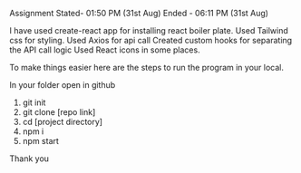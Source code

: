 Assignment Stated- 01:50 PM (31st Aug) 
Ended - 06:11 PM (31st Aug)

I have used create-react app for installing react boiler plate.
Used Tailwind css for styling.
Used Axios for api call
Created custom hooks for separating the API call logic
Used React icons in some places.


To make things easier here are the steps to run the program in your local.

In your folder open in github 
1) git init
2) git clone [repo link]
3) cd [project directory]
4) npm i
5) npm start

Thank you
